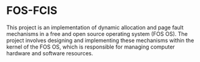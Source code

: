 # FOS-FCIS
This project is an implementation of dynamic allocation and page fault mechanisms in a free and open source operating system (FOS OS). The project involves designing and implementing these mechanisms within the kernel of the FOS OS, which is responsible for managing computer hardware and software resources.
